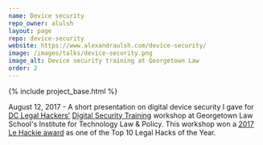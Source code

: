 ```yaml
---
name: Device security
repo_owner: alulsh
layout: page
repo: device-security
website: https://www.alexandraulsh.com/device-security/
image: /images/talks/device-security.png
image_alt: Device security training at Georgetown Law
order: 2
---
```


{% include project_base.html %}

August 12, 2017 - A short presentation on digital device security I gave for [DC Legal Hackers'](http://dclegalhackers.org/) [Digital Security Training](https://digitalsecurity.splashthat.com/) workshop at Georgetown Law School's Institute for Technology Law & Policy. This workshop won a [2017 Le Hackie award](https://twitter.com/DCLegalHackers/status/963598218914353157?s=20) as one of the Top 10 Legal Hacks of the Year.